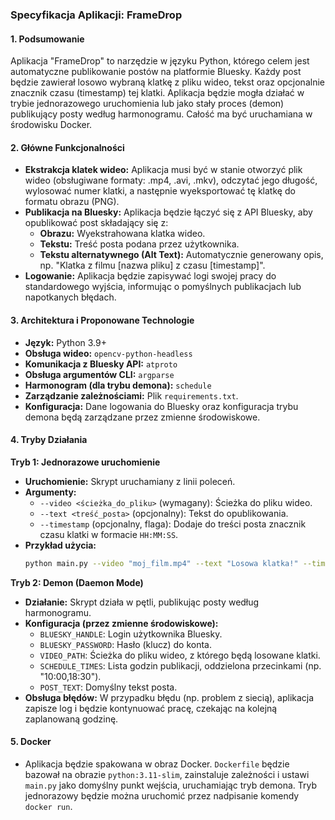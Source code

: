 ### Specyfikacja Aplikacji: FrameDrop

#### 1. Podsumowanie

Aplikacja "FrameDrop" to narzędzie w języku Python, którego celem jest automatyczne publikowanie postów na platformie Bluesky. Każdy post będzie zawierał losowo wybraną klatkę z pliku wideo, tekst oraz opcjonalnie znacznik czasu (timestamp) tej klatki. Aplikacja będzie mogła działać w trybie jednorazowego uruchomienia lub jako stały proces (demon) publikujący posty według harmonogramu. Całość ma być uruchamiana w środowisku Docker.

#### 2. Główne Funkcjonalności

*   **Ekstrakcja klatek wideo:** Aplikacja musi być w stanie otworzyć plik wideo (obsługiwane formaty: .mp4, .avi, .mkv), odczytać jego długość, wylosować numer klatki, a następnie wyeksportować tę klatkę do formatu obrazu (PNG).
*   **Publikacja na Bluesky:** Aplikacja będzie łączyć się z API Bluesky, aby opublikować post składający się z:
    *   **Obrazu:** Wyekstrahowana klatka wideo.
    *   **Tekstu:** Treść posta podana przez użytkownika.
    *   **Tekstu alternatywnego (Alt Text):** Automatycznie generowany opis, np. "Klatka z filmu [nazwa pliku] z czasu [timestamp]".
*   **Logowanie:** Aplikacja będzie zapisywać logi swojej pracy do standardowego wyjścia, informując o pomyślnych publikacjach lub napotkanych błędach.

#### 3. Architektura i Proponowane Technologie

*   **Język:** Python 3.9+
*   **Obsługa wideo:** `opencv-python-headless`
*   **Komunikacja z Bluesky API:** `atproto`
*   **Obsługa argumentów CLI:** `argparse`
*   **Harmonogram (dla trybu demona):** `schedule`
*   **Zarządzanie zależnościami:** Plik `requirements.txt`.
*   **Konfiguracja:** Dane logowania do Bluesky oraz konfiguracja trybu demona będą zarządzane przez zmienne środowiskowe.

#### 4. Tryby Działania

**Tryb 1: Jednorazowe uruchomienie**

*   **Uruchomienie:** Skrypt uruchamiany z linii poleceń.
*   **Argumenty:**
    *   `--video <ścieżka_do_pliku>` (wymagany): Ścieżka do pliku wideo.
    *   `--text <treść_posta>` (opcjonalny): Tekst do opublikowania.
    *   `--timestamp` (opcjonalny, flaga): Dodaje do treści posta znacznik czasu klatki w formacie `HH:MM:SS`.
*   **Przykład użycia:**
    ```bash
    python main.py --video "moj_film.mp4" --text "Losowa klatka!" --timestamp
    ```

**Tryb 2: Demon (Daemon Mode)**

*   **Działanie:** Skrypt działa w pętli, publikując posty według harmonogramu.
*   **Konfiguracja (przez zmienne środowiskowe):**
    *   `BLUESKY_HANDLE`: Login użytkownika Bluesky.
    *   `BLUESKY_PASSWORD`: Hasło (klucz) do konta.
    *   `VIDEO_PATH`: Ścieżka do pliku wideo, z którego będą losowane klatki.
    *   `SCHEDULE_TIMES`: Lista godzin publikacji, oddzielona przecinkami (np. "10:00,18:30").
    *   `POST_TEXT`: Domyślny tekst posta.
*   **Obsługa błędów:** W przypadku błędu (np. problem z siecią), aplikacja zapisze log i będzie kontynuować pracę, czekając na kolejną zaplanowaną godzinę.

#### 5. Docker

*   Aplikacja będzie spakowana w obraz Docker. `Dockerfile` będzie bazował na obrazie `python:3.11-slim`, zainstaluje zależności i ustawi `main.py` jako domyślny punkt wejścia, uruchamiając tryb demona. Tryb jednorazowy będzie można uruchomić przez nadpisanie komendy `docker run`.
